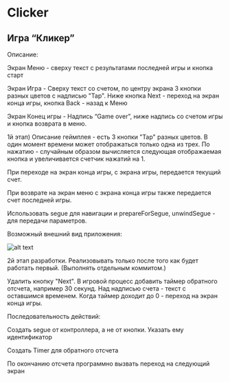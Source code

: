 # Clicker

## Игра “Кликер”


Описание:

Экран Меню - сверху текст с результатами последней игры и кнопка старт

Экран Игра - Сверху текст со счетом, по центру экрана 3 кнопки разных цветов с надписью "Tap". Ниже кнопка Next - переход на экран конца игры, кнопка Back - назад к Меню

Экран Конец игры - Надпись “Game over”, ниже надпись со счетом игры и кнопка возврата в меню.

1й этап)
Описание геймплея - есть 3 кнопки "Tap" разных цветов. В один момент времени может отображаться только одна из трех. По нажатию - случайным образом вычисляется следующая отображаемая кнопка и увеличивается счетчик нажатий на 1.



При переходе на экран конца игры, с экрана игры, передается текущий счет.

При возврате на экран меню с экрана конца игры также передается счет последней игры.

Использовать segue для навигации и prepareForSegue, unwindSegue - для передачи параметров.



Возможный внешний вид приложения:

![alt text](https://img-c.udemycdn.com/redactor/raw/2019-04-07_20-16-03-15b4805455e4b685415491f3debbb427.png)

2й этап разработки. Реализовывать только после того как будет работать первый. (Выполнять отдельным коммитом.)



Удалить кнопку "Next". В игровой процесс добавить таймер обратного отсчета, например 30 секунд. Над надписью счета - текст с оставшимся временем. Когда таймер доходит до 0 - переход на экран конца игры.

Последовательность действий:

Создать segue от контроллера, а не от кнопки. Указать ему идентификатор

Создать Timer для обратного отсчета

По окончанию отсчета программно вызвать переход на следующий экран
